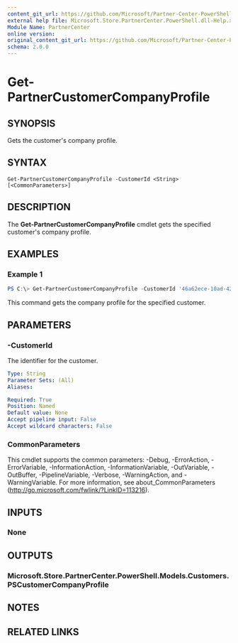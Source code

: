 ```yaml
---
content_git_url: https://github.com/Microsoft/Partner-Center-PowerShell/blob/master/docs/help/Get-PartnerCustomerCompanyProfile.md
external help file: Microsoft.Store.PartnerCenter.PowerShell.dll-Help.xml
Module Name: PartnerCenter
online version:
original_content_git_url: https://github.com/Microsoft/Partner-Center-PowerShell/blob/master/docs/help/Get-PartnerCustomerCompanyProfile.md
schema: 2.0.0
---
```


# Get-PartnerCustomerCompanyProfile

## SYNOPSIS
Gets the customer's company profile.

## SYNTAX

```
Get-PartnerCustomerCompanyProfile -CustomerId <String> [<CommonParameters>]
```

## DESCRIPTION
The **Get-PartnerCustomerCompanyProfile** cmdlet gets the specified customer's company profile.

## EXAMPLES

### Example 1
```powershell
PS C:\> Get-PartnerCustomerCompanyProfile -CustomerId '46a62ece-10ad-42e5-b3f1-b2ed53e6fc08'
```

This command gets the company profile for the specified customer.

## PARAMETERS

### -CustomerId
The identifier for the customer.

```yaml
Type: String
Parameter Sets: (All)
Aliases:

Required: True
Position: Named
Default value: None
Accept pipeline input: False
Accept wildcard characters: False
```

### CommonParameters
This cmdlet supports the common parameters: -Debug, -ErrorAction, -ErrorVariable, -InformationAction, -InformationVariable, -OutVariable, -OutBuffer, -PipelineVariable, -Verbose, -WarningAction, and -WarningVariable. For more information, see about_CommonParameters (http://go.microsoft.com/fwlink/?LinkID=113216).

## INPUTS

### None

## OUTPUTS

### Microsoft.Store.PartnerCenter.PowerShell.Models.Customers.PSCustomerCompanyProfile

## NOTES

## RELATED LINKS
